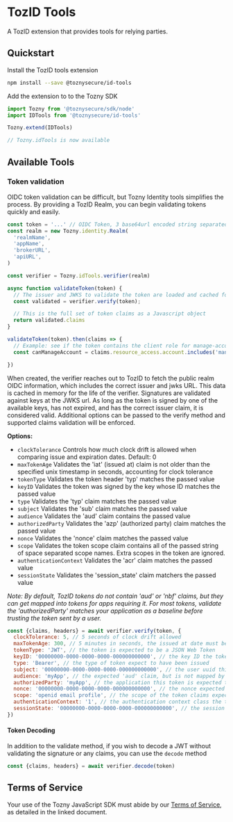 # TozID Tools

A TozID extension that provides tools for relying parties.

## Quickstart

Install the TozID tools extension

```sh
npm install --save @toznysecure/id-tools
```

Add the extension to to the Tozny SDK

```js
import Tozny from '@toznysecure/sdk/node'
import IDTools from '@toznysecure/id-tools'

Tozny.extend(IDTools)

// Tozny.idTools is now available
```

## Available Tools

### Token validation

OIDC token validation can be difficult, but Tozny Identity tools simplifies the process. By providing a TozID Realm, you can begin validating tokens quickly and easily.

```js
const token = '...' // OIDC Token, 3 base64url encoded string separated by periods
const realm = new Tozny.identity.Realm(
  'realmName',
  'appName',
  'brokerURL',
  'apiURL',
)

const verifier = Tozny.idTools.verifier(realm)

async function validateToken(token) {
  // The issuer and JWKS to validate the token are loaded and cached for you.
  const validated = verifier.verify(token);

  // This is the full set of token claims as a Javascript object
  return validated.claims
}

validateToken(token).then(claims => {
  // Example: see if the token contains the client role for manage-account
  const canManageAccount = claims.resource_access.account.includes('manage-account')

})
```

When created, the verifier reaches out to TozID to fetch the public realm OIDC information, which includes the correct issuer and jwks URL. This data is cached in memory for the life of the verifier. Signatures are validated against keys at the JWKS url. As long as the token is signed by one of the available keys, has not expired, and has the correct issuer claim, it is considered valid. Additional options can be passed to the verify method and supported claims validation will be enforced.

 **Options:**

 - `clockTolerance` Controls how much clock drift is allowed when comparing issue and expiration dates. Default: 0
 - `maxTokenAge` Validates the 'iat' (issued at) claim is not older than the specified unix timestamp in seconds, accounting for clock tolerance
 - `tokenType` Validates the token header 'typ' matches the passed value
 - `keyID` Validates the token was signed by the key whose ID matches the passed value
 - `type` Validates the 'typ' claim matches the passed value
 - `subject` Validates the 'sub' claim matches the passed value
 - `audience` Validates the 'aud' claim contains the passed value
 - `authorizedParty` Validates the 'azp' (authorized party) claim matches the passed value
 - `nonce` Validates the 'nonce' claim matches the passed value
 - `scope` Validates the token scope claim contains all of the passed string of space separated scope names. Extra scopes in the token are ignored.
 - `authenticationContext` Validates the 'acr' claim matches the passed value
 - `sessionState` Validates the 'session_state' claim matchers the passed value

_Note: By default, TozID tokens do not contain 'aud' or 'nbf' claims, but they can get mapped into tokens for apps requiring it. For most tokens, validate the 'authorizedParty' matches your application as a baseline before trusting the token sent by a user._

```js
const {claims, headers} = await verifier.verify(token, {
  clockTolerance: 5, // 5 seconds of clock drift allowed
  maxTokenAge: 300, // 5 minutes in seconds, the issued at date must be within 5 minutes before now
  tokenType: 'JWT', // the token is expected to be a JSON Web Token
  keyID: '00000000-0000-0000-0000-000000000000', // the key ID the token is expected to have been signed with
  type: 'Bearer', // the type of token expect to have been issued
  subject: '00000000-0000-0000-0000-000000000000', // the user uuid this token is expected to be issued for
  audience: 'myApp', // the expected 'aud' claim, but is not mapped by default in TozID tokens
  authorizedParty: 'myApp', // the application this token is expected to be issued for
  nonce: '00000000-0000-0000-0000-000000000000', // the nonce expected to have been used for this authentication flow
  scope: 'openid email profile', // the scope of the token claims expected (space separated list)
  authenticationContext: '1', // the authentication context class the token is expected to have
  sessionState: '00000000-0000-0000-0000-000000000000', // the session state id the token is expected to contain
})
```

#### Token Decoding

In addition to the validate method, if you wish to decode a JWT without validating the signature or any claims, you can use the `decode` method

```js
const {claims, headers} = await verifier.decode(token)
```
## Terms of Service

Your use of the Tozny JavaScript SDK must abide by our [Terms of Service](https://github.com/tozny/e3db-java/blob/master/terms.pdf), as detailed in the linked document.
